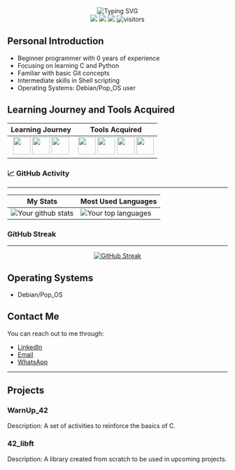 <div align="center">
    <img src="https://readme-typing-svg.herokuapp.com?color=%2336BCF7&center=true&vCenter=true&width=600&lines=Hello+everyone!+👋;Thank+you+for+visiting+my+profile;I'm+Pedro+Modesto;I'm+a+student+at+42+SP;Currently+learning+all+about+C;Have+fun+with+my+GitHub+😄" alt="Typing SVG">
</div>

<div align="center">
    <a href="https://github.com/phm-aguiar/42"><img src="https://img.shields.io/github/contributors/phm-aguiar/42?color=blue"></a>
    <a href="https://github.com/phm-aguiar/42/stargazers"><img src="https://img.shields.io/github/stars/phm-aguiar/42?logo=github"></a>
    <a href="https://github.com/phm-aguiar/42/network/members"><img src="https://img.shields.io/github/forks/phm-aguiar/42?color=blue&logo=github"></a>
    <img src="https://visitor-badge.laobi.icu/badge?page_id=phm-aguiar.phm-aguiar" alt="visitors"/>   
</div>

## Personal Introduction

- Beginner programmer with 0 years of experience
- Focusing on learning C and Python
- Familiar with basic Git concepts
- Intermediate skills in Shell scripting
- Operating Systems: Debian/Pop_OS user

## Learning Journey and Tools Acquired

| Learning Journey                                                                           | Tools Acquired                                                              |
|------------------------------------------------------------------------------------|-----------------------------------------------------------------------------------|
|<div align="center" ><img loading="lazy" src="https://cdn.jsdelivr.net/gh/devicons/devicon/icons/c/c-original.svg" width="40" height="40"/> <img loading="lazy" src="https://cdn.jsdelivr.net/gh/devicons/devicon/icons/linux/linux-original.svg" width="40" height="40"/> <img loading="lazy" src="https://cdn.jsdelivr.net/gh/devicons/devicon/icons/python/python-original.svg" width="40" height="40"/> | <img loading="lazy" src="https://cdn.jsdelivr.net/gh/devicons/devicon/icons/git/git-original.svg" width="40" height="40"/> <img loading="lazy" src="https://cdn.jsdelivr.net/gh/devicons/devicon/icons/jupyter/jupyter-original-wordmark.svg" width="40" height="40"/> <img loading="lazy" src="https://cdn.jsdelivr.net/gh/devicons/devicon/icons/vscode/vscode-original-wordmark.svg" width="40" height="40"/> <img loading="lazy" src="https://cdn.jsdelivr.net/gh/devicons/devicon/icons/anaconda/anaconda-original.svg" width="40" height="40"/></div> |

### 📈 GitHub Activity
---
| My Stats                                                                           | Most Used Languages                                                              |
|------------------------------------------------------------------------------------|-----------------------------------------------------------------------------------|
| ![Your github stats](https://github-readme-stats.vercel.app/api?username=phm-aguiar&show_icons=true&theme=radical&include_all_commits=true) | ![Your top languages](https://github-readme-stats.vercel.app/api/top-langs/?username=phm-aguiar&theme=radical&layout=compact) |

### GitHub Streak
---
<div align="center">
    <a href="https://github-readme-streak-stats.herokuapp.com?user=phm-aguiar&hide_border=true">
        <img src="https://github-readme-streak-stats.herokuapp.com?user=phm-aguiar&hide_border=true" alt="GitHub Streak">
    </a>
</div>


## Operating Systems

- Debian/Pop_OS

## Contact Me

You can reach out to me through:

- [LinkedIn](https://www.linkedin.com/in/pedro-modesto/)
- [Email](mailto:pedro.modesto15@gmail.com)
- [WhatsApp](https://api.whatsapp.com/send?phone=+55119400289)

---

## Projects

### WarnUp_42

Description: A set of activities to reinforce the basics of C.

### 42_libft

Description: A library created from scratch to be used in upcoming projects.


